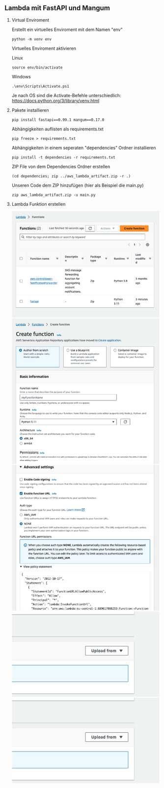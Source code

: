 ## Lambda mit FastAPI und Mangum

1. Virtual Enviroment

    Erstellt ein virtuelles Enviroment mit dem Namen "env"
    ```
    python -m venv env
    ```

    Virtuelles Enviroment aktivieren
    
    Linux

    ```
    source env/bin/activate
    ```
    Windows

    ```
    .\env\Scripts\Activate.ps1
    ```

    Je nach OS sind die Activate-Befehle unterschiedlich:
    https://docs.python.org/3/library/venv.html




2. Pakete installieren

    ```
    pip install fastapi==0.99.1 mangum==0.17.0
    ```

    Abhängigkeiten auflisten als requirements.txt

    ```
    pip freeze > requirements.txt
    ```

    Abhängigkeiten in einem seperaten "dependencies" Ordner installieren

    ```
    pip install -t dependencies -r requirements.txt
    ```

    ZIP File von dem Dependencies Ordner erstellen

    ```
    (cd dependencies; zip ../aws_lambda_artifact.zip -r .)
    ```

    Unseren Code dem ZIP hinzufügen (hier als Beispiel die main.py)

    ```
    zip aws_lambda_artifact.zip -u main.py
    ```

3. Lambda Funktion erstellen

    ![Lambda Funktion erstellen](./assets/lambda_1.png)
    ![Lambda Funktion erstellen](./assets/lambda_2.png)
    ![Lambda Funktion erstellen](./assets/lambda_3.png)
    ![Lambda Funktion erstellen](./assets/lambda_4.png)
    ![Lambda Funktion erstellen](./assets/lambda_4.png)